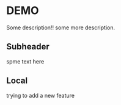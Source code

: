# DEMO


Some description!!
some more description.


## Subheader
spme text here

## Local
trying to add a new feature